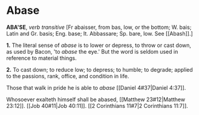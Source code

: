 # Abase

**ABA'SE**, _verb transitive_ \[Fr abaisser, from bas, low, or the bottom; W. bais; Latin and Gr. basis; Eng. base; It. Abbassare; Sp. bare, low. See [[Abash]].\]

**1.** The literal sense of _abase_ is to lower or depress, to throw or cast down, as used by Bacon, 'to _abase_ the eye.' But the word is seldom used in reference to material things.

**2.** To cast down; to reduce low; to depress; to humble; to degrade; applied to the passions, rank, office, and condition in life.

Those that walk in pride he is able to _abase_ [[Daniel 4#37|Daniel 4:37]].

Whosoever exalteth himself shall be abased, [[Matthew 23#12|Matthew 23:12]]. [[Job 40#11|Job 40:11]]. [[2 Corinthians 11#7|2 Corinthians 11:7]].